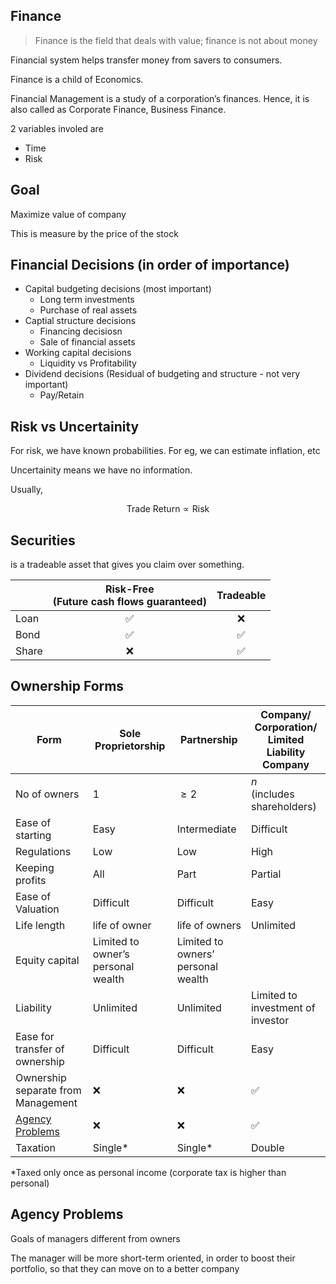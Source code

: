 ## Finance

> Finance is the field that deals with value; finance is not about money

Financial system helps transfer money from savers to consumers.

Finance is a child of Economics.

Financial Management is a study of a corporation’s finances. Hence, it is also called as Corporate Finance, Business Finance.

2 variables involed are

- Time
- Risk

## Goal

Maximize value of company

This is measure by the price of the stock

## Financial Decisions (in order of importance)

- Capital budgeting decisions (most important)
  - Long term investments
  - Purchase of real assets
- Captial structure decisions
  - Financing decisiosn
  - Sale of financial assets
- Working capital decisions
  - Liquidity vs Profitability
- Dividend decisions (Residual of budgeting and structure - not very important)
  - Pay/Retain

## Risk vs Uncertainity

For risk, we have known probabilities. For eg, we can estimate inflation, etc

Uncertainity means we have no information.

Usually,

$$
\text{Trade Return} \propto \text{Risk}
$$

## Securities

is a tradeable asset that gives you claim over something.

|      | Risk-Free<br />(Future cash flows guaranteed) | Tradeable |
|---   | :-:                                           | :-:       |
|Loan  | ✅                                             | ❌        |
|Bond  | ✅                                             | ✅         |
|Share | ❌                                             | ✅         |

## Ownership Forms

| Form                                | Sole Proprietorship                | Partnership                        | Company/<br />Corporation/<br />Limited Liability Company |
| ----------------------------------- | ---------------------------------- | ---------------------------------- | --------------------------------------------------------- |
| No of owners                        | 1                                  | $\ge 2$                            | $n$<br />(includes shareholders)                          |
| Ease of starting                    | Easy                               | Intermediate                       | Difficult                                                 |
| Regulations                         | Low                                | Low                                | High                                                      |
| Keeping profits                     | All                                | Part                               | Partial                                                   |
| Ease of Valuation                   | Difficult                          | Difficult                          | Easy                                                      |
| Life length                         | life of owner                      | life of owners                     | Unlimited                                                 |
| Equity capital                      | Limited to owner’s personal wealth | Limited to owners’ personal wealth |                                                           |
| Liability                           | Unlimited                          | Unlimited                          | Limited to investment of investor                         |
| Ease for transfer of ownership      | Difficult                          | Difficult                          | Easy                                                      |
| Ownership separate from Management  | ❌                                  | ❌                                  | ✅                                                         |
| [Agency Problems](#Agency-Problems) | ❌                                  | ❌                                  | ✅                                                         |
| Taxation                            | Single*                            | Single*                            | Double                                                    |

*Taxed only once as personal income (corporate tax is higher than personal)

## Agency Problems

Goals of managers different from owners

The manager will be more short-term oriented, in order to boost their portfolio, so that they can move on to a better company
